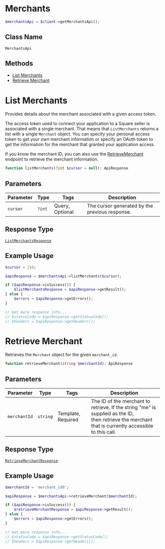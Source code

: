 # Merchants

```php
$merchantsApi = $client->getMerchantsApi();
```

## Class Name

`MerchantsApi`

## Methods

* [List Merchants](/doc/apis/merchants.md#list-merchants)
* [Retrieve Merchant](/doc/apis/merchants.md#retrieve-merchant)


# List Merchants

Provides details about the merchant associated with a given access token.

The access token used to connect your application to a Square seller is associated
with a single merchant. That means that `ListMerchants` returns a list
with a single `Merchant` object. You can specify your personal access token
to get your own merchant information or specify an OAuth token to get the
information for the merchant that granted your application access.

If you know the merchant ID, you can also use the [RetrieveMerchant](/doc/apis/merchants.md#retrieve-merchant)
endpoint to retrieve the merchant information.

```php
function listMerchants(?int $cursor = null): ApiResponse
```

## Parameters

| Parameter | Type | Tags | Description |
|  --- | --- | --- | --- |
| `cursor` | `?int` | Query, Optional | The cursor generated by the previous response. |

## Response Type

[`ListMerchantsResponse`](/doc/models/list-merchants-response.md)

## Example Usage

```php
$cursor = 210;

$apiResponse = $merchantsApi->listMerchants($cursor);

if ($apiResponse->isSuccess()) {
    $listMerchantsResponse = $apiResponse->getResult();
} else {
    $errors = $apiResponse->getErrors();
}

// Get more response info...
// $statusCode = $apiResponse->getStatusCode();
// $headers = $apiResponse->getHeaders();
```


# Retrieve Merchant

Retrieves the `Merchant` object for the given `merchant_id`.

```php
function retrieveMerchant(string $merchantId): ApiResponse
```

## Parameters

| Parameter | Type | Tags | Description |
|  --- | --- | --- | --- |
| `merchantId` | `string` | Template, Required | The ID of the merchant to retrieve. If the string "me" is supplied as the ID,<br>then retrieve the merchant that is currently accessible to this call. |

## Response Type

[`RetrieveMerchantResponse`](/doc/models/retrieve-merchant-response.md)

## Example Usage

```php
$merchantId = 'merchant_id0';

$apiResponse = $merchantsApi->retrieveMerchant($merchantId);

if ($apiResponse->isSuccess()) {
    $retrieveMerchantResponse = $apiResponse->getResult();
} else {
    $errors = $apiResponse->getErrors();
}

// Get more response info...
// $statusCode = $apiResponse->getStatusCode();
// $headers = $apiResponse->getHeaders();
```

